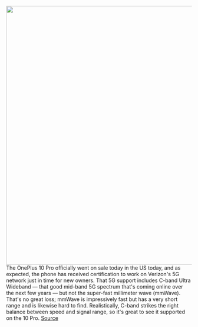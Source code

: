 <img src='https://cdn.vox-cdn.com/thumbor/zeKie7dan39cmZ1_Wde1A5zE9ds=/0x0:2040x1360/1200x800/filters:focal(857x517:1183x843)/cdn.vox-cdn.com/uploads/chorus_image/image/70749666/ajohnson_220321_5096_0004.0.jpg' width='700px' /><br/>
The OnePlus 10 Pro officially went on sale today in the US today, and as expected, the phone has received certification to work on Verizon's 5G network just in time for new owners. That 5G support includes C-band Ultra Wideband — that good mid-band 5G spectrum that's coming online over the next few years — but not the super-fast millimeter wave (mmWave). That's no great loss; mmWave is impressively fast but has a very short range and is likewise hard to find. Realistically, C-band strikes the right balance between speed and signal range, so it's great to see it supported on the 10 Pro.
<a href='https://www.theverge.com/2022/4/14/23025473/oneplus-10-pro-verizon-5g-uw-c-band'> Source <a/>